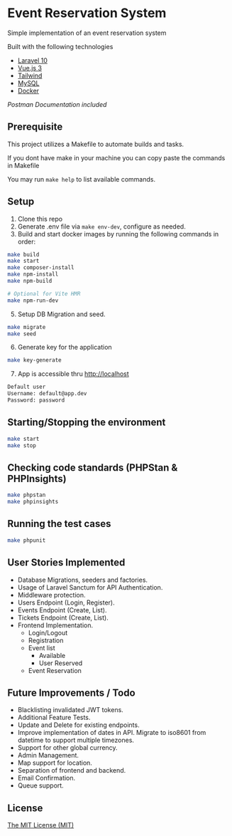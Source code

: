 # Event Reservation System
Simple implementation of an event reservation system

Built with the following technologies
- [Laravel 10](https://laravel.com/)
- [Vue.js 3](https://vuejs.org/)
- [Tailwind](https://tailwindui.com/)
- [MySQL](https://www.mysql.com/)
- [Docker](https://www.docker.com/)

*Postman Documentation included*

## Prerequisite
This project utilizes a Makefile to automate builds and tasks.

If you dont have make in your machine you can copy paste the commands in Makefile

You may run `make help` to list available commands. 

## Setup
1. Clone this repo
2. Generate .env file via `make env-dev`, configure as needed.
3. Build and start docker images by running the following commands in order:
```bash
make build
make start
make composer-install
make npm-install
make npm-build

# Optional for Vite HMR
make npm-run-dev
```

5. Setup DB Migration and seed.
```bash
make migrate
make seed
```

6. Generate key for the application
```bash
make key-generate
```

7. App is accessible thru [http://localhost](http://localhost)
```bash
Default user
Username: default@app.dev
Password: password
```

## Starting/Stopping the environment
```bash
make start
make stop
```
## Checking code standards (PHPStan & PHPInsights)

```bash
make phpstan
make phpinsights
```

## Running the test cases

```bash
make phpunit
```

## User Stories Implemented
- Database Migrations, seeders and factories.
- Usage of Laravel Sanctum for API Authentication.
- Middleware protection.
- Users Endpoint (Login, Register).
- Events Endpoint (Create, List).
- Tickets Endpoint (Create, List).
- Frontend Implementation.
    - Login/Logout
    - Registration
    - Event list
        - Available
        - User Reserved
    - Event Reservation

## Future Improvements / Todo
- Blacklisting invalidated JWT tokens.
- Additional Feature Tests.
- Update and Delete for existing endpoints.
- Improve implementation of dates in API. Migrate to iso8601 from datetime to support multiple timezones.
- Support for other global currency.
- Admin Management.
- Map support for location.
- Separation of frontend and backend.
- Email Confirmation.
- Queue support.


## License
[The MIT License (MIT)](LICENSE)
